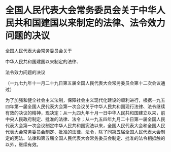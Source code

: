 # 全国人民代表大会常务委员会关于中华人民共和国建国以来制定的法律、法令效力问题的决议

<!-- INFO END -->

全国人民代表大会常务委员会关于

中华人民共和国建国以来制定的法律、

法令效力问题的决议

（一九七九年十一月二十九日第五届全国人民代表大会常务委员会第十二次会议通过）

为了加强和健全社会主义法制，保障社会主义现代化建设的顺利进行，根据一九五四年第一届全国人民代表大会第一次会议关于中华人民共和国现行法律、法令继续有效的决议的精神，现决定：从一九四九年十月一日中华人民共和国建立以来，前中央人民政府制定、批准的法律、法令；从一九五四年九月二十日第一届全国人民代表大会第一次会议制定中华人民共和国宪法以来，全国人民代表大会和全国人民代表大会常务委员会制定、批准的法律、法令，除了同第五届全国人民代表大会制定的宪法、法律和第五届全国人民代表大会常务委员会制定、批准的法令相抵触的以外，继续有效。
